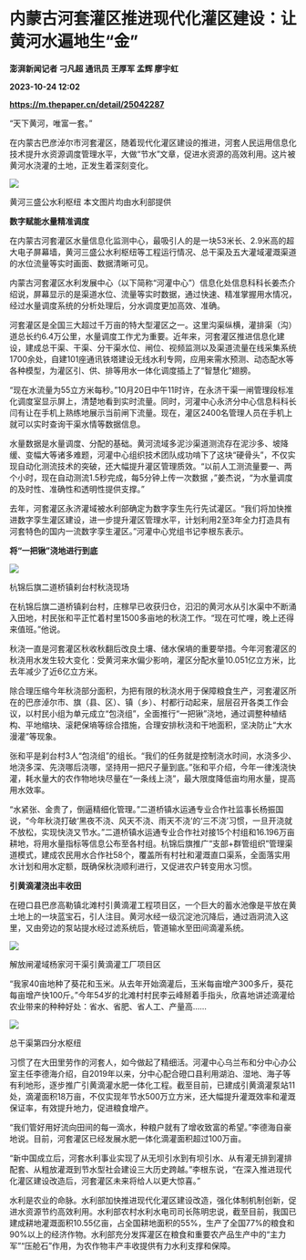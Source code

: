 # 内蒙古河套灌区推进现代化灌区建设：让黄河水遍地生“金”
**澎湃新闻记者 刁凡超 通讯员 王厚军 孟辉 廖宇虹**

**2023-10-24 12:02**

**https://m.thepaper.cn/detail/25042287**

“天下黄河，唯富一套。”

在内蒙古巴彦淖尔市河套灌区，随着现代化灌区建设的推进，河套人民运用信息化技术提升水资源调度管理水平，大做“节水”文章，促进水资源的高效利用。这片被黄河水浇灌的土地，正发生着深刻变化。

![](https://imagecloud.thepaper.cn/thepaper/image/275/421/253.jpg)

黄河三盛公水利枢纽 本文图片均由水利部提供

**数字赋能水量精准调度**

在内蒙古河套灌区水量信息化监测中心，最吸引人的是一块53米长、2.9米高的超大电子屏幕墙，黄河三盛公水利枢纽等工程运行情况、总干渠及五大灌域灌溉渠道的水位流量等实时画面、数据清晰可见。

内蒙古河套灌区水利发展中心（以下简称“河灌中心”）信息化处信息科科长姜杰介绍说，屏幕显示的是渠道水位、流量等实时数据，通过快速、精准掌握用水情况，经过水量调度系统的分析处理后，分水调度更加高效、准确。

河套灌区是全国三大超过千万亩的特大型灌区之一。这里沟渠纵横，灌排渠（沟）道总长约6.4万公里，水量调度工作尤为重要。近年来，河套灌区推进信息化建设，建成总干渠、干渠、分干渠水位、闸位、视频监测以及渠道流量在线采集系统1700余处，自建101座通讯铁塔建设无线水利专网，应用来需水预测、动态配水等各种模型，为灌区引、供、排等用水一体化调度插上了“智慧化”翅膀。

“现在水流量为55立方米每秒。”10月20日中午11时许，在永济干渠一闸管理段标准化调度室显示屏上，清楚地看到实时流量。同时，河灌中心永济分中心信息科科长闫有让在手机上熟练地展示当前闸下流量。现在，灌区2400名管理人员在手机上就可以实时查询干渠水情等数据信息。

水量数据是水量调度、分配的基础。黄河流域多泥沙渠道测流存在泥沙多、坡降缓、变幅大等诸多难题，河灌中心组织技术团队成功啃下了这块“硬骨头”，不仅实现自动化测流技术的突破，还大幅提升灌区管理质效。“以前人工测流量要一、两个小时，现在自动测流1.5秒完成，每5分钟上传一次数据 ，”姜杰说，“为水量调度的及时性、准确性和透明性提供支撑。”

去年，河套灌区永济灌域被水利部确定为数字孪生先行先试灌区。“我们将加快推进数字孪生灌区建设，进一步提升灌区管理水平，计划利用2至3年全力打造具有河套特色的国内一流数字孪生灌区。”河灌中心党组书记李根东表示。

**将“一把锹”浇地进行到底**

![](https://imagecloud.thepaper.cn/thepaper/image/275/421/254.jpg)

杭锦后旗二道桥镇刹台村秋浇现场

在杭锦后旗二道桥镇刹台村，庄稼早已收获归仓，汩汩的黄河水从引水渠中不断涌入田地，村民张和平正忙着村里1500多亩地的秋浇工作。“现在可忙哩，晚上还得来值班。”他说。

秋浇一直是河套灌区秋收秋翻后改良土壤、储水保墒的重要举措。今年河套灌区的秋浇用水发生较大变化：受黄河来水偏少影响，灌区分配水量10.051亿立方米，比去年减少了近6亿立方米。

除合理压缩今年秋浇部分面积，为把有限的秋浇水用于保障粮食生产，河套灌区所在的巴彦淖尔市、旗（县、区）、镇（乡）、村都行动起来，层层召开各类工作会议，以村民小组为单元成立“包浇组”，全面推行“一把锹”浇地，通过调整种植结构、平地缩块、滚耙保墒等综合措施，合理安排秋浇和干地面积，坚决防止“大水漫灌”等现象。

张和平是刹台村3人“包浇组”的组长。“我们的任务就是控制浇水时间，水浇多少、地浇多深、先浇哪后浇哪，坚持用一把尺子量到底。”张和平介绍，今年一律浅浇快灌，耗水量大的农作物地块尽量在“一条线上浇”，最大限度降低亩均用水量，提高用水效率。

“水紧张、金贵了，倒逼精细化管理。”二道桥镇水运通专业合作社监事长杨振国说，“今年秋浇打破‘黑夜不浇、风天不浇、雨天不浇’的‘三不浇’习惯，一旦开浇就不放松，实现快浇又节水。”二道桥镇水运通专业合作社对接15个村组和16.196万亩耕地，将用水量指标等信息公布至各村组。杭锦后旗推广“支部+群管组织”管理渠道模式，建成农民用水合作社58个，覆盖所有村社和灌溉直口渠系，全面落实用水计划和用水定额，既确保秋浇顺利进行，又促进农户转变用水习惯。

**引黄滴灌浇出丰收田**

在磴口县巴彦高勒镇北滩村引黄滴灌工程项目区，一个巨大的蓄水池像是平放在黄土地上的一块蓝宝石，引人注目。黄河水经一级沉淀池沉降后，通过涵洞流入这里，又由旁边的泵站提水经过滤系统后，管道输水至田间滴灌系统。

![](https://imagecloud.thepaper.cn/thepaper/image/275/421/255.jpg)

解放闸灌域杨家河干渠引黄滴灌工厂项目区

“我家40亩地种了葵花和玉米。从去年开始滴灌后，玉米每亩增产300多斤，葵花每亩增产快100斤。”今年54岁的北滩村村民李云峰掰着手指头，欣喜地讲述滴灌给农业带来的种种好处：省水、省肥、省人工、产量高……

![](https://imagecloud.thepaper.cn/thepaper/image/275/421/256.jpg)

总干渠第四分水枢纽

习惯了在大田里劳作的河套人，如今做起了精细活。河灌中心乌兰布和分中心办公室主任李德海介绍，自2019年以来，分中心配合磴口县利用湖泊、湿地、海子等有利地形，逐步推广引黄滴灌水肥一体化工程。截至目前，已建成引黄滴灌泵站11处，滴灌面积18万亩，不仅实现年节水500万立方米，还大幅提升灌溉效率和灌溉保证率，有效提升地力，促进粮食增产。

“我们管好用好流向田间的每一滴水，种粮户就有了增收致富的希望。”李德海自豪地说。目前，河套灌区已经发展水肥一体化滴灌面积超过100万亩。

“新中国成立后，河套水利事业实现了从无坝引水到有坝引水、从有灌无排到灌排配套、从粗放灌溉到节水型社会建设三大历史跨越。”李根东说，“在深入推进现代化灌区建设改造后，河套灌区未来将给人以更大惊喜。”

水利是农业的命脉。水利部加快推进现代化灌区建设改造，强化体制机制创新，促进水资源节约高效利用。水利部农村水利水电司司长陈明忠说，截至目前，我国已建成耕地灌溉面积10.55亿亩，占全国耕地面积的55%，生产了全国77%的粮食和90%以上的经济作物。水利部充分发挥灌区在粮食和重要农产品生产中的“主力军”“压舱石”作用，为农作物丰产丰收提供有力水利支撑和保障。